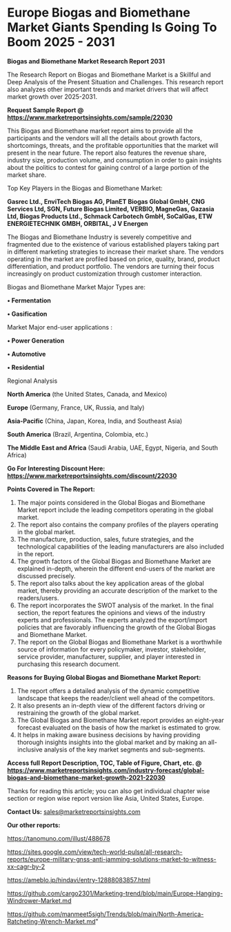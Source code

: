 # Europe Biogas and Biomethane Market Giants Spending Is Going To Boom 2025 - 2031

<strong>Biogas and Biomethane Market Research Report 2031</strong>

The Research Report on Biogas and Biomethane Market is a Skillful and Deep Analysis of the Present Situation and Challenges. This research report also analyzes other important trends and market drivers that will affect market growth over 2025-2031.

<strong>Request Sample Report @ <a href=https://www.marketreportsinsights.com/sample/22030>https://www.marketreportsinsights.com/sample/22030</a></strong>

This Biogas and Biomethane market report aims to provide all the participants and the vendors will all the details about growth factors, shortcomings, threats, and the profitable opportunities that the market will present in the near future. The report also features the revenue share, industry size, production volume, and consumption in order to gain insights about the politics to contest for gaining control of a large portion of the market share.

Top Key Players in the Biogas and Biomethane Market:

<strong>Gasrec Ltd., EnviTech Biogas AG, PlanET Biogas Global GmbH, CNG Services Ltd, SGN, Future Biogas Limited, VERBIO, MagneGas, Gazasia Ltd, Biogas Products Ltd., Schmack Carbotech GmbH, SoCalGas, ETW ENERGIETECHNIK GMBH, ORBITAL, J V Energen</strong>

The Biogas and Biomethane Industry is severely competitive and fragmented due to the existence of various established players taking part in different marketing strategies to increase their market share. The vendors operating in the market are profiled based on price, quality, brand, product differentiation, and product portfolio. The vendors are turning their focus increasingly on product customization through customer interaction.

Biogas and Biomethane Market Major Types are:

<strong>• Fermentation

• Gasification</strong>

Market Major end-user applications :

<strong>• Power Generation

• Automotive

• Residential</strong>

Regional Analysis

</u><strong><b>North America</b></strong> (the United States, Canada, and Mexico)

<strong><b>Europe </b></strong>(Germany, France, UK, Russia, and Italy)

<strong><b>Asia-Pacific</b></strong> (China, Japan, Korea, India, and Southeast Asia)

<strong><b>South America</b></strong> (Brazil, Argentina, Colombia, etc.)

<strong><b>The Middle East and Africa</b></strong> (Saudi Arabia, UAE, Egypt, Nigeria, and South Africa)

<strong>Go For Interesting Discount Here: <a href=https://www.marketreportsinsights.com/discount/22030>https://www.marketreportsinsights.com/discount/22030</a></strong>

<strong>Points Covered in The Report:</strong>
<ol>
  <li>The major points considered in the Global Biogas and Biomethane Market report include the leading competitors operating in the global market.</li>
  <li>The report also contains the company profiles of the players operating in the global market.</li>
  <li>The manufacture, production, sales, future strategies, and the technological capabilities of the leading manufacturers are also included in the report.</li>
  <li>The growth factors of the Global Biogas and Biomethane Market are explained in-depth, wherein the different end-users of the market are discussed precisely.</li>
  <li>The report also talks about the key application areas of the global market, thereby providing an accurate description of the market to the readers/users.</li>
  <li>The report incorporates the SWOT analysis of the market. In the final section, the report features the opinions and views of the industry experts and professionals. The experts analyzed the export/import policies that are favorably influencing the growth of the Global Biogas and Biomethane Market.</li>
  <li>The report on the Global Biogas and Biomethane Market is a worthwhile source of information for every policymaker, investor, stakeholder, service provider, manufacturer, supplier, and player interested in purchasing this research document.</li>
</ol>
<strong>Reasons for Buying Global Biogas and Biomethane Market Report:</strong>

<ol>
  <li>The report offers a detailed analysis of the dynamic competitive landscape that keeps the reader/client well ahead of the competitors.</li>
  <li>It also presents an in-depth view of the different factors driving or restraining the growth of the global market.</li>
  <li>The Global Biogas and Biomethane Market report provides an eight-year forecast evaluated on the basis of how the market is estimated to grow.</li>
  <li>It helps in making aware business decisions by having providing thorough insights insights into the global market and by making an all-inclusive analysis of the key market segments and sub-segments.</li>
</ol>
<strong>Access full Report Description, TOC, Table of Figure, Chart, etc. @ <a href=https://www.marketreportsinsights.com/industry-forecast/global-biogas-and-biomethane-market-growth-2021-22030>https://www.marketreportsinsights.com/industry-forecast/global-biogas-and-biomethane-market-growth-2021-22030</a></strong>


Thanks for reading this article; you can also get individual chapter wise section or region wise report version like Asia, United States, Europe.

<strong>Contact Us:</strong>
sales@marketreportsinsights.com

<strong>Our other reports:</strong>

<a href=https://tanomuno.com/illust/488678>https://tanomuno.com/illust/488678</a>

<a href=https://sites.google.com/view/tech-world-pulse/all-research-reports/europe-military-gnss-anti-jamming-solutions-market-to-witness-xx-cagr-by-2>https://sites.google.com/view/tech-world-pulse/all-research-reports/europe-military-gnss-anti-jamming-solutions-market-to-witness-xx-cagr-by-2</a>

<a href=https://ameblo.jp/hindavi/entry-12888083857.html>https://ameblo.jp/hindavi/entry-12888083857.html</a>

<a href=https://github.com/cargo2301/Marketing-trend/blob/main/Europe-Hanging-Windrower-Market.md>https://github.com/cargo2301/Marketing-trend/blob/main/Europe-Hanging-Windrower-Market.md</a>

<a href=https://github.com/manmeet5sigh/Trends/blob/main/North-America-Ratcheting-Wrench-Market.md>https://github.com/manmeet5sigh/Trends/blob/main/North-America-Ratcheting-Wrench-Market.md</a>"
